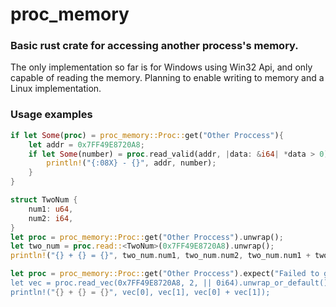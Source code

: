 # proc_memory
### Basic rust crate for accessing another process's memory.
The only implementation so far is for Windows using Win32 Api, and only capable of reading the memory.
Planning to enable writing to memory and a Linux implementation.

### Usage examples

```rust
if let Some(proc) = proc_memory::Proc::get("Other Proccess"){
    let addr = 0x7FF49E8720A8;
    if let Some(number) = proc.read_valid(addr, |data: &i64| *data > 0){
        println!("{:08X} - {}", addr, number);
    }
}
```

```rust
struct TwoNum {
    num1: u64,
    num2: i64,
}
let proc = proc_memory::Proc::get("Other Proccess").unwrap();
let two_num = proc.read::<TwoNum>(0x7FF49E8720A8).unwrap();
println!("{} + {} = {}", two_num.num1, two_num.num2, two_num.num1 + two_num.num2);
```

```rust
let proc = proc_memory::Proc::get("Other Proccess").expect("Failed to get proccess
let vec = proc.read_vec(0x7FF49E8720A8, 2, || 0i64).unwrap_or_default();
println!("{} + {} = {}", vec[0], vec[1], vec[0] + vec[1]);
```
